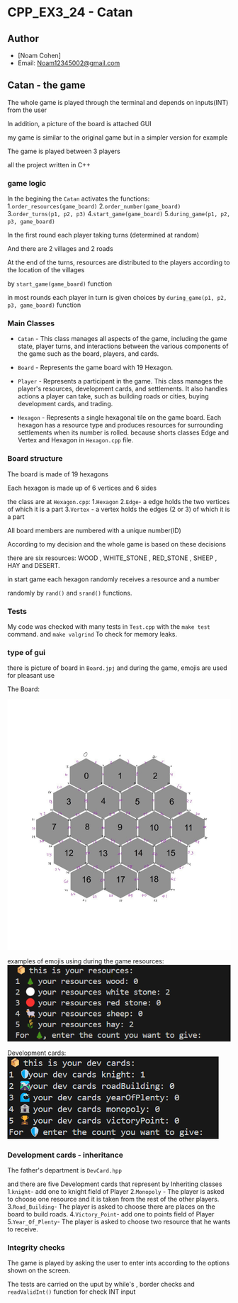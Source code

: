 # CPP_EX3_24 - Catan


## Author
- [Noam Cohen]
- Email: Noam12345002@gmail.com

## Catan - the game

The whole game is played through the terminal and depends on inputs(INT) from the user

In addition, a picture of the board is attached GUI

my game is similar to the original game but in a simpler version for example

The game is played between 3 players 

all the project written in C++

### game logic
In the begining the `Catan` activates the functions:
1.`order_resources(game_board)` 
2.`order_number(game_board)`
3.`order_turns(p1, p2, p3)`
4.`start_game(game_board)`
5.`during_game(p1, p2, p3, game_board)`

In the first round each player taking turns (determined at random)

And there are 2 villages and 2 roads

At the end of the turns, resources are distributed to the players according to the location of the villages

by `start_game(game_board)` function

in most rounds each player in turn is given choices by `during_game(p1, p2, p3, game_board)` function


### Main Classes

- `Catan` - This class manages all aspects of the game, including the game state, player turns, and interactions between the various components of the game such as the board, players, and cards.

- `Board` - Represents the game board with 19 Hexagon.

- `Player` - Represents a participant in the game. This class manages the player's resources, development cards, and settlements. It also handles actions a player can take, such as building roads or cities, buying development cards, and trading.

- `Hexagon` - Represents a single hexagonal tile on the game board. Each hexagon has a resource type and produces resources for surrounding settlements when its number is rolled.
because shorts classes Edge and Vertex and Hexagon in `Hexagon.cpp` file.

### Board structure
The board is made of 19 hexagons

Each hexagon is made up of 6 vertices and 6 sides

the class are at `Hexagon.cpp`:
1.`Hexagon`
2.`Edge`- a edge holds the two vertices of which it is a part
3.`Vertex` - a vertex holds the edges (2 or 3) of which it is a part

All board members are numbered with a unique number(ID)

According to my decision and the whole game is based on these decisions


there are six resources: WOOD , WHITE_STONE , RED_STONE , SHEEP , HAY and DESERT.

in start game each hexagon randomly receives a resource and a number 

randomly by `rand()` and `srand()` functions.


### Tests
My code was checked with many tests in `Test.cpp` with the `make test` command.
and `make valgrind` To check for memory leaks.

### type of gui 

there is picture of board in `Board.jpj`
and during the game, emojis are used for pleasant use

The Board:

![alt text](Board.jpg)

examples of emojis using during the game
resources:
![alt text](image.png)

Development cards:
![alt text](image-1.png)



### Development cards - inheritance

The father's department is `DevCard.hpp`

and there are five Development cards that represent by Inheriting classes
1.`knight`- add one to knight field of Player 
2.`Monopoly` - The player is asked to choose one resource and it is taken from the rest of the other players.
3.`Road_Building`- The player is asked to choose there are places on the board to build roads.
4.`Victory_Point`- add one to points field of Player
5.`Year_Of_Plenty`- The player is asked to choose  two resource that he wants to receive.

### Integrity checks

The game is played by asking the user to enter ints according to the options shown on the screen.

The tests are carried on the uput by while's , border checks and `readValidInt()` function for check INT input


